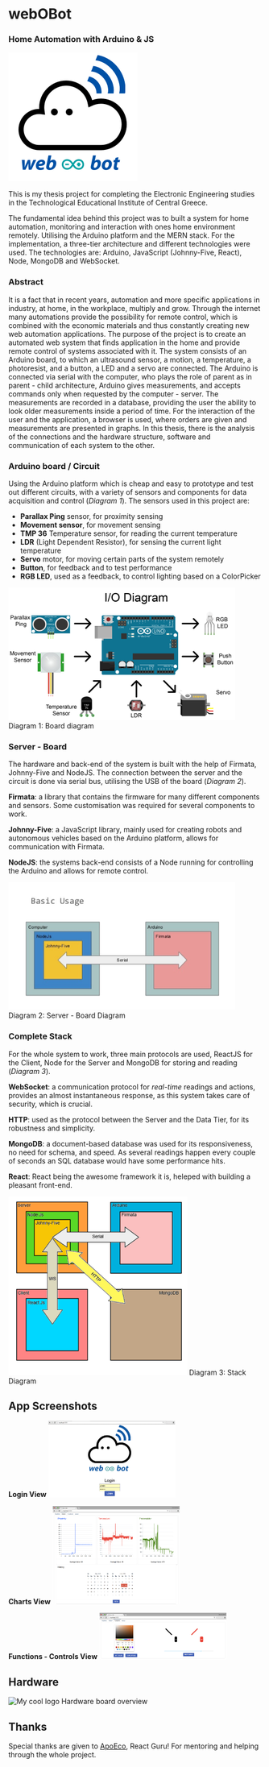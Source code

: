 # webOBot
### Home Automation with Arduino & JS

<img src="johnyfive-react-mongo/logo.png" alt="webOBotLogo" width="256" height="256"/>

This is my thesis project for completing the Electronic Engineering studies in the Technological Educational Institute of Central Greece.

The fundamental idea behind this project was to built a system for home automation, monitoring and interaction with ones home environment remotely. Utilising the Arduino platform and the MERN stack.
For the implementation, a three-tier architecture and different technologies were used. The technologies are: Arduino, JavaScript (Johnny-Five, React), Node, MongoDB and WebSocket. 

### Abstract
It is a fact that in recent years, automation and more specific applications in industry, at home, in the workplace, multiply and grow. Through the internet many automations provide the possibility for remote control, which is combined with the economic materials and thus constantly creating new web automation applications.
The purpose of the project is to create an automated web system that finds application in the home and provide remote control of systems associated with it.
The system consists of an Arduino board, to which an ultrasound sensor, a motion, a temperature, a photoresist, and a button, a LED and a servo are connected.
The Arduino is connected via serial with the computer, who plays the role of parent as in parent - child architecture, Arduino gives measurements, and accepts commands only when requested by the computer - server.
The measurements are recorded in a database, providing the user the ability to look older measurements inside a period of time.
For the interaction of the user and the application, a browser is used, where orders are given and measurements are presented in graphs.
In this thesis, there is the analysis of the connections and the hardware structure, software and communication of each system to the other.


### Arduino board / Circuit 
Using the Arduino platform which is cheap and easy to prototype and test out different circuits, with a variety of sensors and components for data acquisition and control (*Diagram 1*). 
The sensors used in this project are:  
- **Parallax Ping** sensor, for proximity sensing
- **Movement sensor**, for movement sensing
- **TMP 36** Temperature sensor, for reading the current temperature
- **LDR** (Light Dependent Resistor), for sensing the current light temperature
- **Servo** motor, for moving certain parts of the system remotely
- **Button**, for feedback and to test performance
- **RGB LED**, used as a feedback, to control lighting based on a ColorPicker

<img src="images/IODiagram.png" alt="boardDiagram" width="450" height="263"/>
Diagram 1: Board diagram

### Server - Board
The hardware and back-end of the system is built with the help of Firmata, Johnny-Five and NodeJS. The connection between the server and the circuit is done via serial bus, utilising the USB of the board (*Diagram 2*).

**Firmata**: a library that contains the firmware for many different components and sensors. Some customisation was required for several components to work.

**Johnny-Five**: a JavaScript library, mainly used for creating robots and autonomous vehicles based on the Arduino platform, allows for communication with Firmata.

**NodeJS**: the systems back-end consists of a Node running for controlling the Arduino and allows for remote control.

<img src="images/StackJohnyFirmata.png" alt="serverBoardDiagram" width="450" height="253"/>
Diagram 2: Server - Board Diagram

### Complete Stack
For the whole system to work, three main protocols are used, ReactJS for the Client, Node for the Server and MongoDB for storing and reading (*Diagram 3*).

**WebSocket**: a communication protocol for *real-time* readings and actions, provides an almost instantaneous response, as this system takes care of security, which is crucial.

**HTTP**: used as the protocol between the Server and the Data Tier, for its robustness and simplicity.

**MongoDB**: a document-based database was used for its responsiveness, no need for schema, and speed. As several readings happen every couple of seconds an SQL database would have some performance hits.

**React**: React being the awesome framework it is, heleped with building a pleasant front-end.

<img src="images/StackComplete.png" alt="stackComplete" width="355" height="355"/>
Diagram 3: Stack Diagram

## App Screenshots

**Login View**
<img src="images/WOBLogin.png" alt="loginView" width=50% height=50%/>

**Charts View**
<img src="images/WOBCharts.png" alt="chartsView" width=50% height=50%/>

**Functions - Controls View**
<img src="images/WOBControls.png" alt="functionsView" width=50% height=50%/>

## Hardware

<img src="images/WOBPCB.png" alt="My cool logo" width=50% height=50%/>
Hardware board overview

## Thanks
Special thanks are given to [ApoEco](https://github.com/apoeco "ApoEco GitHub"), React Guru! 
For mentoring and helping through the whole project.
